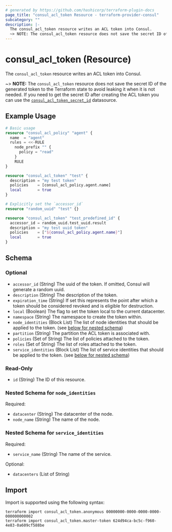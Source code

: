 ```yaml
---
# generated by https://github.com/hashicorp/terraform-plugin-docs
page_title: "consul_acl_token Resource - terraform-provider-consul"
subcategory: ""
description: |-
  The consul_acl_token resource writes an ACL token into Consul.
  ~> NOTE: The consul_acl_token resource does not save the secret ID of the generated token to the Terraform state to avoid leaking it when it is not needed. If you need to get the secret ID after creating the ACL token you can use the consul_acl_token_secret_id datasource.
---
```


# consul_acl_token (Resource)

The `consul_acl_token` resource writes an ACL token into Consul.

~> **NOTE:** The `consul_acl_token` resource does not save the secret ID of the generated token to the Terraform state to avoid leaking it when it is not needed. If you need to get the secret ID after creating the ACL token you can use the [`consul_acl_token_secret_id`](/docs/providers/consul/r/acl_token.html) datasource.

## Example Usage

```terraform
# Basic usage
resource "consul_acl_policy" "agent" {
  name  = "agent"
  rules = <<-RULE
    node_prefix "" {
      policy = "read"
    }
    RULE
}

resource "consul_acl_token" "test" {
  description = "my test token"
  policies    = [consul_acl_policy.agent.name]
  local       = true
}

# Explicitly set the `accessor_id`
resource "random_uuid" "test" {}

resource "consul_acl_token" "test_predefined_id" {
  accessor_id = random_uuid.test_uuid.result
  description = "my test uuid token"
  policies    = ["${consul_acl_policy.agent.name}"]
  local       = true
}
```

<!-- schema generated by tfplugindocs -->
## Schema

### Optional

- `accessor_id` (String) The uuid of the token. If omitted, Consul will generate a random uuid.
- `description` (String) The description of the token.
- `expiration_time` (String) If set this represents the point after which a token should be considered revoked and is eligible for destruction.
- `local` (Boolean) The flag to set the token local to the current datacenter.
- `namespace` (String) The namespace to create the token within.
- `node_identities` (Block List) The list of node identities that should be applied to the token. (see [below for nested schema](#nestedblock--node_identities))
- `partition` (String) The partition the ACL token is associated with.
- `policies` (Set of String) The list of policies attached to the token.
- `roles` (Set of String) The list of roles attached to the token.
- `service_identities` (Block List) The list of service identities that should be applied to the token. (see [below for nested schema](#nestedblock--service_identities))

### Read-Only

- `id` (String) The ID of this resource.

<a id="nestedblock--node_identities"></a>
### Nested Schema for `node_identities`

Required:

- `datacenter` (String) The datacenter of the node.
- `node_name` (String) The name of the node.


<a id="nestedblock--service_identities"></a>
### Nested Schema for `service_identities`

Required:

- `service_name` (String) The name of the service.

Optional:

- `datacenters` (List of String)

## Import

Import is supported using the following syntax:

```shell
terraform import consul_acl_token.anonymous 00000000-0000-0000-0000-000000000002
terraform import consul_acl_token.master-token 624d94ca-bc5c-f960-4e83-0a609cf588be
```
